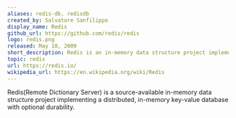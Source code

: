 ```yaml
---
aliases: redis-db, redisdb
created_by: Salvatore Sanfilippo
display_name: Redis
github_url: https://github.com/redis/redis
logo: redis.png
released: May 10, 2009
short_description: Redis is an in-memory data structure project implementing a distributed, in-memory key-value database with optional durability.
topic: redis
url: https://redis.io/
wikipedia_url: https://en.wikipedia.org/wiki/Redis
---
```

Redis(Remote Dictionary Server) is a source-available in-memory data structure project implementing a distributed, in-memory key-value database with optional durability.
